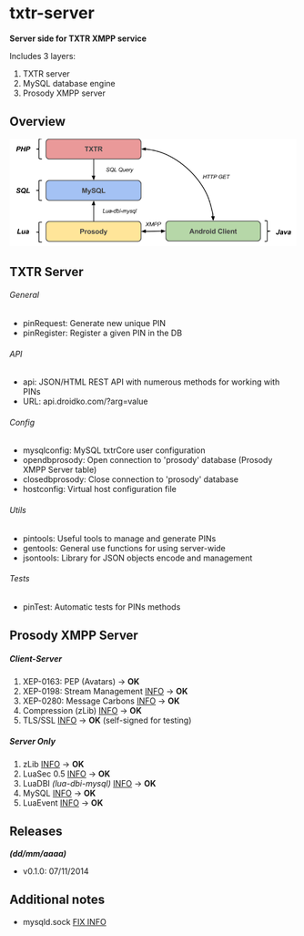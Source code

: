 # txtr-server

**Server side for TXTR XMPP service**

Includes 3 layers:

1. TXTR server
2. MySQL database engine
2. Prosody XMPP server

## Overview
![screenshots](https://raw.githubusercontent.com/juanignaciomolina/txtr-server/master/TXTR-LayersDiagram.png)

## TXTR Server

###### General

* pinRequest: Generate new unique PIN
* pinRegister: Register a given PIN in the DB

###### API

* api: JSON/HTML REST API with numerous methods for working with PINs
* URL: api.droidko.com/?arg=value

###### Config

* mysqlconfig: MySQL txtrCore user configuration
* opendbprosody: Open connection to 'prosody' database (Prosody XMPP Server table)
* closedbprosody: Close connection to 'prosody' database
* hostconfig: Virtual host configuration file

###### Utils

* pintools: Useful tools to manage and generate PINs
* gentools: General use functions for using server-wide
* jsontools: Library for JSON objects encode and management

###### Tests
* pinTest: Automatic tests for PINs methods

## Prosody XMPP Server

##### Client-Server
1. XEP-0163: PEP (Avatars) -> **OK**
2. XEP-0198: Stream Management [INFO](https://code.google.com/p/prosody-modules/wiki/mod_smacks) -> **OK**
3. XEP-0280: Message Carbons [INFO](https://code.google.com/p/prosody-modules/wiki/mod_carbons) -> **OK**
4. Compression (zLib) [INFO](http://prosody.im/doc/modules/mod_compression) -> **OK**
5. TLS/SSL [INFO](http://prosody.im/doc/certificates) -> **OK** (self-signed for testing)

##### Server Only
1. zLib [INFO](http://prosody.im/doc/depends) -> **OK**
2. LuaSec 0.5 [INFO](http://prosody.im/doc/depends) -> **OK**
3. LuaDBI *(lua-dbi-mysql)* [INFO](http://prosody.im/doc/depends) -> **OK**
4. MySQL [INFO](http://prosody.im/doc/storage) -> **OK**
5. LuaEvent [INFO](http://prosody.im/doc/depends) -> **OK**

## Releases

***(dd/mm/aaaa)***

* v0.1.0: 07/11/2014

## Additional notes

* mysqld.sock [FIX INFO](http://stackoverflow.com/questions/11990708/error-cant-connect-to-local-mysql-server-through-socket-var-run-mysqld-mysq)
